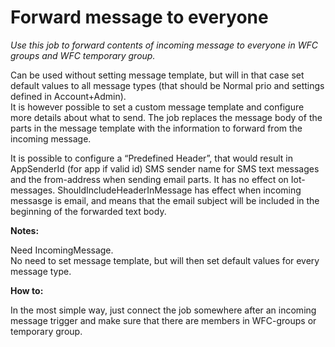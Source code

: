 # Forward message to everyone #

*Use this job to forward contents of incoming message to everyone in WFC groups and WFC temporary group.*

Can be used without setting message template, but will in that case set default values to all message types (that should be Normal prio and settings defined in Account+Admin).  
It is however possible to set a custom message template and configure more details about what to send. The job replaces the message body of the parts in the message template with the information to forward from the incoming message.  

It is possible to configure a “Predefined Header”, that would result in AppSenderId (for app if valid id) SMS sender name for SMS text messages and the from-address when sending email parts. It has no effect on Iot-messages.
ShouldIncludeHeaderInMessage has effect when incoming messasge is email, and means that the email subject will be included in the beginning of the forwarded text body.



**Notes:**

Need IncomingMessage.  
No need to set message template, but will then set default values for every message type.


**How to:**

In the most simple way, just connect the job somewhere after an incoming message trigger and make sure that there are members in WFC-groups or temporary group.